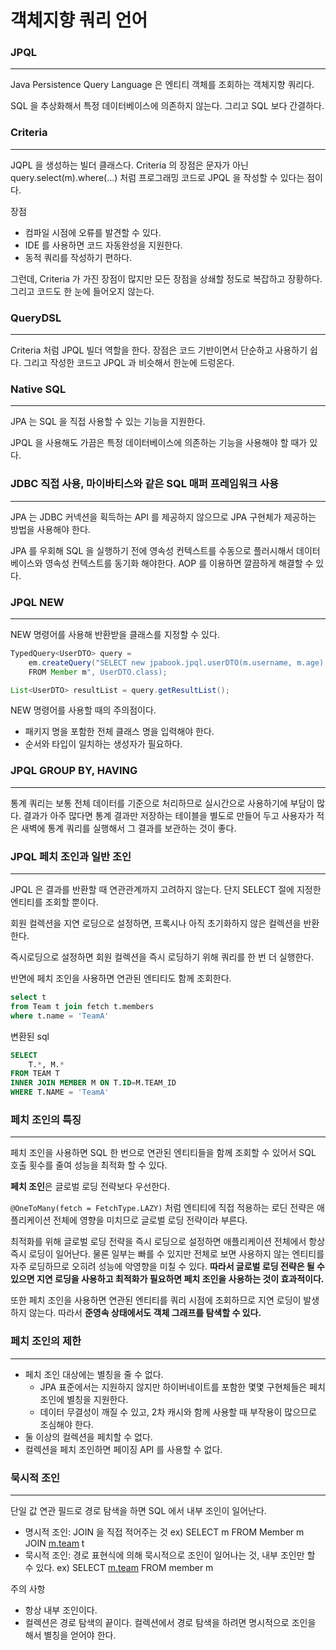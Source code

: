 # 객체지향 쿼리 언어

### JPQL

---

Java Persistence Query Language 은 엔티티 객체를 조회하는 객체지향 쿼리다.

SQL 을 추상화해서 특정 데이터베이스에 의존하지 않는다. 그리고 SQL 보다 간결하다.

### Criteria

---

 JQPL 을 생성하는 빌더 클래스다. Criteria 의 장점은 문자가 아닌 query.select(m).where(...) 처럼 프로그래밍 코드로 JPQL 을 작성할 수 있다는 점이다.

장점

- 컴파일 시점에 오류를 발견할 수 있다.
- IDE 를 사용하면 코드 자동완성을 지원한다.
- 동적 쿼리를 작성하기 편하다.

그런데, Criteria 가 가진 장점이 많지만 모든 장점을 상쇄할 정도로 복잡하고 장황하다. 그리고 코드도 한 눈에 들어오지 않는다.

### QueryDSL

---

Criteria 처럼 JPQL 빌더 역할을 한다. 장점은 코드 기반이면서 단순하고 사용하기 쉽다. 그리고 작성한 코드고 JPQL 과 비슷해서 한눈에 드렁온다.

### Native SQL

---

JPA 는 SQL 을 직접 사용할 수 있는 기능을 지원한다.

JPQL 을 사용해도 가끔은 특정 데이터베이스에 의존하는 기능을 사용해야 할 때가 있다.

### JDBC 직접 사용, 마이바티스와 같은 SQL 매퍼 프레임워크 사용

---

JPA 는 JDBC 커넥션을 획득하는 API 를 제공하지 않으므로 JPA 구현체가 제공하는 방법을 사용해야 한다.

JPA 를 우회해 SQL 을 실행하기 전에 영속성 컨텍스트를 수동으로 플러시해서 데이터베이스와 영속성 컨텍스트를 동기화 해야한다. AOP 를 이용하면 깔끔하게 해결할 수 있다.

### JPQL NEW

---

NEW 명령어를 사용해 반환받을 클래스를 지정할 수 있다.

```java
TypedQuery<UserDTO> query =
	em.createQuery("SELECT new jpabook.jpql.userDTO(m.username, m.age)
	FROM Member m", UserDTO.class);

List<UserDTO> resultList = query.getResultList();
```

NEW 명령어를 사용할 때의 주의점이다.

- 패키지 명을 포함한 전체 클래스 명을 입력해야 한다.
- 순서와 타입이 일치하는 생성자가 필요하다.

### JPQL GROUP BY, HAVING

---

통계 쿼리는 보통 전체 데이터를 기준으로 처리하므로 실시간으로 사용하기에 부담이 많다. 결과가 아주 많다면 통계 결과만 저장하는 테이블을 별도로 만들어 두고 사용자가 적은 새벽에 통계 쿼리를 실행해서 그 결과를 보관하는 것이 좋다.

### JPQL 페치 조인과 일반 조인

---

JPQL 은 결과를 반환할 때 연관관계까지 고려하지 않는다. 단지 SELECT 절에 지정한 엔티티를 조회할 뿐이다.

회원 컬렉션을 지연 로딩으로 설정하면, 프록시나 아직 초기화하지 않은 컬렉션을 반환한다.

즉시로딩으로 설정하면 회원 컬렉션을 즉시 로딩하기 위해 쿼리를 한 번 더 실행한다.

반면에 페치 조인을 사용하면 연관된 엔티티도 함께 조회한다.

```sql
select t
from Team t join fetch t.members
where t.name = 'TeamA'
```

변환된 sql

```sql
SELECT
	T.*, M.*
FROM TEAM T
INNER JOIN MEMBER M ON T.ID=M.TEAM_ID
WHERE T.NAME = 'TeamA'
```

### 페치 조인의 특징

---

페치 조인을 사용하면 SQL 한 번으로 연관된 엔티티들을 함께 조회할 수 있어서 SQL 호출 횟수를 줄여 성능을 최적화 할 수 있다.

**페치 조인**은 글로벌 로딩 전략보다 우선한다.

`@OneToMany(fetch = FetchType.LAZY)` 처럼 엔티티에 직접 적용하는 로딘 전략은 애플리케이션 전체에 영향을 미치므로 글로벌 로딩 전략이라 부른다.

최적화를 위해 글로벌 로딩 전략을 즉시 로딩으로 설정하면 애플리케이션 전체에서 항상 즉시 로딩이 일어난다. 물론 일부는 빠를 수 있지만 전체로 보면 사용하지 않는 엔티티를 자주 로딩하므로 오히려 성능에 악영향을 미칠 수 있다. **따라서 글로벌 로딩 전략은 될 수 있으면 지연 로딩을 사용하고 최적화가 필요하면 페치 조인을 사용하는 것이 효과적이다.**

또한 페치 조인을 사용하면 연관된 엔티티를 쿼리 시점에 조회하므로 지연 로딩이 발생하지 않는다. 따라서 **준영속 상태에서도 객체 그래프를 탐색할 수 있다.**

### 페치 조인의 제한

---

- 페치 조인 대상에는 별칭을 줄 수 없다.
    - JPA 표준에서는 지원하지 않지만 하이버네이트를 포함한 몇몇 구현체들은 페치 조인에 별칭을 지원한다.
    - 데이터 무결성이 깨질 수 있고, 2차 캐시와 함께 사용할 때 부작용이 많으므로 조심해야 한다.
- 둘 이상의 컬렉션을 페치할 수 없다.
- 컬렉션을 페치 조인하면 페이징 API 를 사용할 수 없다.

### 묵시적 조인

---

단일 값 연관 필드로 경로 탐색을 하면 SQL 에서 내부 조인이 일어난다.

- 명시적 조인: JOIN 을 직접 적어주는 것
ex) SELECT m FROM Member m JOIN [m.team](http://m.team) t
- 묵시적 조인: 경로 표현식에 의해 묵시적으로 조인이 일어나는 것, 내부 조인만 할 수 있다.
ex) SELECT [m.team](http://m.team) FROM member m

주의 사항

- 항상 내부 조인이다.
- 컬렉션은 경로 탐색의 끝이다. 컬렉션에서 경로 탐색을 하려면 명시적으로 조인을 해서 별칭을 얻어야 한다.